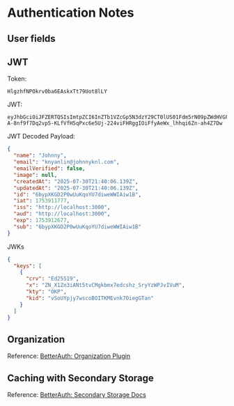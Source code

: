 # Authentication Notes

## User fields

## JWT

Token:

```
HlgzhfNPOkrv0ba6EAskxTt79Uot8lLY
```

JWT:

```
eyJhbGciOiJFZERTQSIsImtpZCI6InZTb1VZcGp5N3dzY29CT0lUS01Fdm5rN09pZWdHVGFuIn0.eyJuYW1lIjoiSm9obm55IiwiZW1haWwiOiJrbnlhbmxpbkBqb2hubnlrbmwuY29tIiwiZW1haWxWZXJpZmllZCI6ZmFsc2UsImltYWdlIjpudWxsLCJjcmVhdGVkQXQiOiIyMDI1LTA3LTMwVDIxOjQwOjA2LjEzOVoiLCJ1cGRhdGVkQXQiOiIyMDI1LTA3LTMwVDIxOjQwOjA2LjEzOVoiLCJpZCI6IjZieXBYS0dEMlAwd1V1S3FvWVU3ZGl3ZVdXSUFpdzFCIiwiaWF0IjoxNzUzOTExNzc3LCJpc3MiOiJodHRwOi8vbG9jYWxob3N0OjMwMDAiLCJhdWQiOiJodHRwOi8vbG9jYWxob3N0OjMwMDAiLCJleHAiOjE3NTM5MTI2NzcsInN1YiI6IjZieXBYS0dEMlAwd1V1S3FvWVU3ZGl3ZVdXSUFpdzFCIn0.O5cvVpOUDXRmRDWW-A-8nf9f7Dq2vp5-KLfVfH5qPxc6e5Uj-224viFHRggIOiFfyAeWx_lhhqi6Zn-ah4Z7Dw
```

JWT Decoded Payload:

```json
{
  "name": "Johnny",
  "email": "knyanlin@johnnyknl.com",
  "emailVerified": false,
  "image": null,
  "createdAt": "2025-07-30T21:40:06.139Z",
  "updatedAt": "2025-07-30T21:40:06.139Z",
  "id": "6bypXKGD2P0wUuKqoYU7diweWWIAiw1B",
  "iat": 1753911777,
  "iss": "http://localhost:3000",
  "aud": "http://localhost:3000",
  "exp": 1753912677,
  "sub": "6bypXKGD2P0wUuKqoYU7diweWWIAiw1B"
}
```

JWKs

```json
{
  "keys": [
    {
      "crv": "Ed25519",
      "x": "ZN_X1Zn3iANt5tvCMgkbmx7edcshz_SryYzWPJvIVuM",
      "kty": "OKP",
      "kid": "vSoUYpjy7wscoBOITKMEvnk7OiegGTan"
    }
  ]
}
```

## Organization

Reference: [BetterAuth: Organization Plugin](https://www.better-auth.com/docs/plugins/organization)

## Caching with Secondary Storage

Reference: [BetterAuth: Secondary Storage Docs](https://www.better-auth.com/docs/reference/options#secondarystorage)
